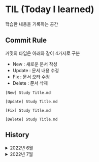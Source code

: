 # TIL (Today I learned)

학습한 내용을 기록하는 공간

## Commit Rule

커밋의 타입은 아래와 같이 4가지로 구분

- New : 새로운 문서 작성
- Update : 문서 내용 수정
- Fix : 문서 오타 수정
- Delete : 문서 삭제

```
[New] Study Title.md

[Update] Study Title.md

[Fix] Study Title.md

[Delete] Study Title.md
```

## History

<details>
<summary> 2022년 6월 </summary>

#### 6월 29일

- [x] [TIL 저장소 생성](https://github.com/RohHeeJin/TIL)
- [x] [JavaScript fuction 공부](https://github.com/RohHeeJin/TIL/blob/main/JavaScript/JavaScirpt_function.md)

#### 6월 30일

- [x] [React CDD 이론정리](https://github.com/RohHeeJin/TIL/blob/main/React/CDD.md)

</details>

<details>
<summary> 2022년 7월 </summary>

#### 7월 1일

- [x] [코드스테이츠 과제[react-custom-component]]

#### 7월 2일 ~ 3일

- [x] [KokoaTalk 클론코딩 1페이지](https://github.com/RohHeeJin/TIL/tree/main/CloneCoding/KoKoaTalk)

#### 7월 4일

- [x] [코드스테이츠 과제[react-custom-component_tag]](https://github.com/RohHeeJin/fe-sprint-react-custom-component/tree/master/src/components/BareMinimumRequirements)
- [x] [KokoaTalk 클론코딩 2페이지(profile)](https://github.com/RohHeeJin/TIL/tree/main/CloneCoding/KoKoaTalk)

#### 7월 5일

- [x] [KokoaTalk 클론코딩 3페이지(chats)](https://github.com/RohHeeJin/TIL/tree/main/CloneCoding/KoKoaTalk)
- [x] [코드스테이츠 과제[fe-sprint-cmarket-hooks]](https://github.com/RohHeeJin/fe-sprint-cmarket-hooks)

#### 7월 6일

- [x] [코드스테이츠 과제[fe-sprint-cmarket-redux]](https://github.com/RohHeeJin/fe-sprint-cmarket-redux)

#### 7월 8일

- [x] [React 이론[JSX/Component/Props]](https://github.com/RohHeeJin/TIL/tree/main/React)

#### 7월 9일

- [x]

#### 7월 11일

- [x] [웹표준 및 웹접근성 이론 정리]